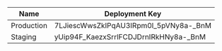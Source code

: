 | Name | Deployment Key |
| --- | --- |
| Production | 7LJiescWwsZkIPqAU3IRpm0l_5pVNy8a-_BnM |
| Staging | yUip94F_KaezxSrrlFCDJDrnIRkHNy8a-_BnM |
